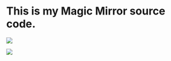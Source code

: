 # This is my Magic Mirror source code.

![][image-1]

![][image-2]


[image-1]:	logo.png
[image-2]:	http://7xr14u.com1.z0.glb.clouddn.com/magicmirror.png